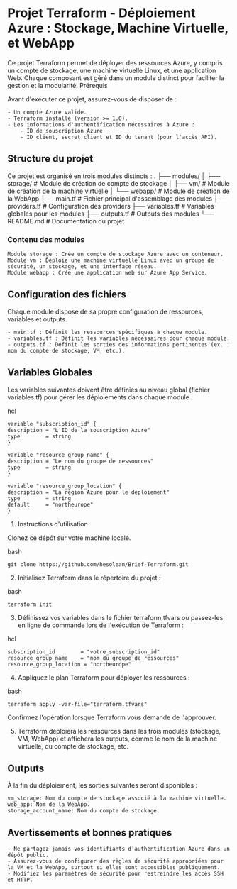 # Projet Terraform - Déploiement Azure : Stockage, Machine Virtuelle, et WebApp

Ce projet Terraform permet de déployer des ressources Azure, y compris un compte de stockage, une machine virtuelle Linux, et une application Web. Chaque composant est géré dans un module distinct pour faciliter la gestion et la modularité.
Prérequis

Avant d'exécuter ce projet, assurez-vous de disposer de :

    - Un compte Azure valide.
    - Terraform installé (version >= 1.0).
    - Les informations d'authentification nécessaires à Azure :
        - ID de souscription Azure
        - ID client, secret client et ID du tenant (pour l'accès API).

## Structure du projet

Ce projet est organisé en trois modules distincts :
.
├── modules/
│   ├── storage/       # Module de création de compte de stockage
│   ├── vm/            # Module de création de la machine virtuelle
│   └── webapp/        # Module de création de la WebApp
├── main.tf            # Fichier principal d'assemblage des modules
├── providers.tf       # Configuration des providers
├── variables.tf       # Variables globales pour les modules
├── outputs.tf         # Outputs des modules
└── README.md          # Documentation du projet

### Contenu des modules

    Module storage : Crée un compte de stockage Azure avec un conteneur.
    Module vm : Déploie une machine virtuelle Linux avec un groupe de sécurité, un stockage, et une interface réseau.
    Module webapp : Crée une application web sur Azure App Service.

## Configuration des fichiers

Chaque module dispose de sa propre configuration de ressources, variables et outputs.

    - main.tf : Définit les ressources spécifiques à chaque module.
    - variables.tf : Définit les variables nécessaires pour chaque module.
    - outputs.tf : Définit les sorties des informations pertinentes (ex. : nom du compte de stockage, VM, etc.).

## Variables Globales

Les variables suivantes doivent être définies au niveau global (fichier variables.tf) pour gérer les déploiements dans chaque module :

hcl

    variable "subscription_id" {
    description = "L'ID de la souscription Azure"
    type        = string
    }

    variable "resource_group_name" {
    description = "Le nom du groupe de ressources"
    type        = string
    }

    variable "resource_group_location" {
    description = "La région Azure pour le déploiement"
    type        = string
    default     = "northeurope"
    }

1. Instructions d'utilisation

Clonez ce dépôt sur votre machine locale.

bash

    git clone https://github.com/hesolean/Brief-Terraform.git

2. Initialisez Terraform dans le répertoire du projet :

bash

    terraform init

3. Définissez vos variables dans le fichier terraform.tfvars ou passez-les en ligne de commande lors de l'exécution de Terraform :

hcl

    subscription_id        = "votre_subscription_id"
    resource_group_name    = "nom_du_groupe_de_ressources"
    resource_group_location = "northeurope"

4. Appliquez le plan Terraform pour déployer les ressources :

bash

    terraform apply -var-file="terraform.tfvars"

Confirmez l'opération lorsque Terraform vous demande de l'approuver.

5. Terraform déploiera les ressources dans les trois modules (stockage, VM, WebApp) et affichera les outputs, comme le nom de la machine virtuelle, du compte de stockage, etc.

## Outputs

À la fin du déploiement, les sorties suivantes seront disponibles :

    vm_storage: Nom du compte de stockage associé à la machine virtuelle.
    web_app: Nom de la WebApp.
    storage_account_name: Nom du compte de stockage.

## Avertissements et bonnes pratiques

    - Ne partagez jamais vos identifiants d'authentification Azure dans un dépôt public.
    - Assurez-vous de configurer des règles de sécurité appropriées pour la VM et la WebApp, surtout si elles sont accessibles publiquement.
    - Modifiez les paramètres de sécurité pour restreindre les accès SSH et HTTP.